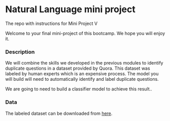 # Natural Language mini project

The repo with instructions for Mini Project V

Welcome to your final mini-project of this bootcamp. We hope you will enjoy it. 

### Description

We will combine the skills we developed in the previous modules to identify duplicate questions in a dataset provided by Quora. This dataset  was labeled by human experts which is an expensive process. The model you will build will need to automatically identify and label duplicate questions.

We are going to need to build a classifier model to achieve this result..


### Data

The labeled dataset can be downloaded from [here](https://drive.google.com/file/d/19iWVGLBi7edqybybam56bt2Zy7vpf1Xc/view?usp=sharing).
